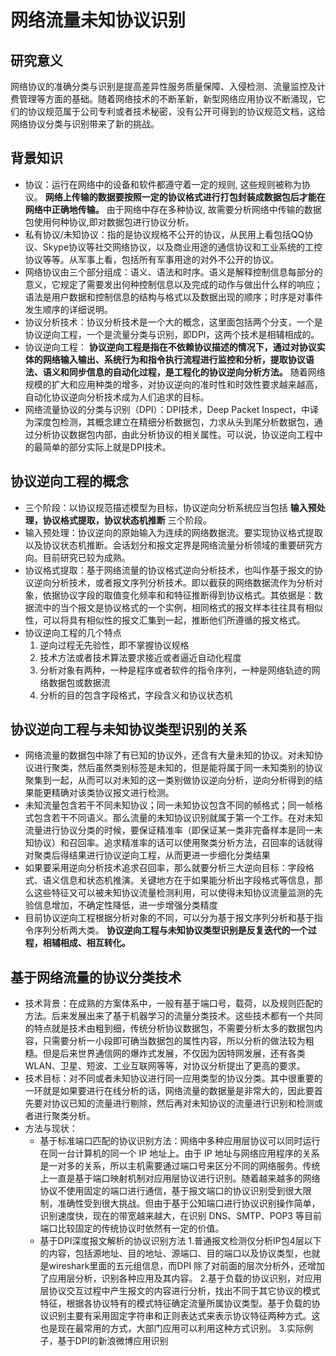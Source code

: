 网络流量未知协议识别
===
研究意义
---
网络协议的准确分类与识别是提高差异性服务质量保障、入侵检测、流量监控及计费管理等方面的基础。随着网络技术的不断革新，新型网络应用协议不断涌现，它们的协议规范属于公司专利或者技术秘密，没有公开可得到的协议规范文档，这给网络协议分类与识别带来了新的挑战。

背景知识
---
  - 协议：运行在网络中的设备和软件都遵守着一定的规则, 这些规则被称为协议。 **网络上传输的数据要按照一定的协议格式进行打包封装成数据包后才能在网络中正确地传输。** 由于网络中存在多种协议, 故需要分析网络中传输的数据包使用何种协议,即对数据包进行协议分析。  
  - 私有协议/未知协议：指的是协议规格不公开的协议，从民用上看包括QQ协议、Skype协议等社交网络协议，以及商业用途的通信协议和工业系统的工控协议等等。从军事上看，包括所有军事用途的对外不公开的协议。  
  - 网络协议由三个部分组成：语义、语法和时序。语义是解释控制信息每部分的意义，它规定了需要发出何种控制信息以及完成的动作与做出什么样的响应；语法是用户数据和控制信息的结构与格式以及数据出现的顺序；时序是对事件发生顺序的详细说明。  
  - 协议分析技术：协议分析技术是一个大的概念，这里面包括两个分支，一个是协议逆向工程，一个是流量分类与识别，即DPI，这两个技术是相辅相成的。  
  - 协议逆向工程： **协议逆向工程是指在不依赖协议描述的情况下，通过对协议实体的网络输入输出、系统行为和指令执行流程进行监控和分析，提取协议语法、语义和同步信息的自动化过程，是工程化的协议逆向分析方法。** 随着网络规模的扩大和应用种类的增多，对协议逆向的准时性和时效性要求越来越高，自动化协议逆向分析技术成为人们追求的目标。  
  - 网络流量协议的分类与识别（DPI）：DPI技术，Deep Packet Inspect，中译为深度包检测，其概念建立在精细分析数据包，力求从头到尾分析数据包，通过分析协议数据包内部，由此分析协议的相关属性。可以说，协议逆向工程中的最简单的部分实际上就是DPI技术。  
  
 协议逆向工程的概念
 ---
  - 三个阶段：以协议规范描述模型为目标，协议逆向分析系统应当包括 **输入预处理，协议格式提取，协议状态机推断** 三个阶段。
  - 输入预处理：协议逆向的原始输入为连续的网络数据流。要实现协议格式提取以及协议状态机推断。会话划分和报文定界是网络流量分析领域的重要研究方向。目前研究已较为成熟。
  - 协议格式提取：基于网络流量的协议格式逆向分析技术，也叫作基于报文的协议逆向分析技术，或者报文序列分析技术。即以截获的网络数据流作为分析对象，依据协议字段的取值变化频率和和特征推断得到协议格式。其依据是：数据流中的当个报文是协议格式的一个实例，相同格式的报文样本往往具有相似性，可以将具有相似性的报文汇集到一起，推断他们所遵循的报文格式。
  - 协议逆向工程的几个特点  
    1. 逆向过程无先验性，即不掌握协议规格
    2. 技术方法或者技术算法要求接近或者逼近自动化程度
    3. 分析对象有两种，一种是程序或者软件的指令序列，一种是网络轨迹的网络数据包或数据流
    4. 分析的目的包含字段格式，字段含义和协议状态机

协议逆向工程与未知协议类型识别的关系
---
  - 网络流量的数据包中除了有已知的协议外，还含有大量未知的协议。对未知协议进行聚类，然后虽然类别标签是未知的，但是能将属于同一未知类别的协议聚集到一起，从而可以对未知的这一类别做协议逆向分析，逆向分析得到的结果能更精确对该类协议报文进行检测。
  - 未知流量包含若干不同未知协议；同一未知协议包含不同的帧格式；同一帧格式包含若干不同语义。那么流量的未知协议识别就属于第一个工作。在对未知流量进行协议分类的时候，要保证精准率（即保证某一类非完备样本是同一未知协议）和召回率。追求精准率的话可以使用聚类分析方法，召回率的话就得对聚类后得结果进行协议逆向工程，从而更进一步细化分类结果
  - 如果要采用逆向分析技术追求召回率，那么就要分析三大逆向目标：字段格式、语义信息和状态机推演。关键地方在于如果能分析出字段格式等信息，那么这些特征又可以被未知协议流量检测利用，可以使得未知协议流量监测的先验信息增加，不确定性降低，进一步增强分类精度
  - 目前协议逆向工程根据分析对象的不同，可以分为基于报文序列分析和基于指令序列分析两大类。 **协议逆向工程与未知协议类型识别是反复迭代的一个过程，相辅相成、相互转化。** 

基于网络流量的协议分类技术
---
  - 技术背景：在成熟的方案体系中，一般有基于端口号，载荷，以及规则匹配的方法。后来发展出来了基于机器学习的流量分类技术。这些技术都有一个共同的特点就是技术由粗到细，传统分析协议数据包，不需要分析太多的数据包内容，只需要分析一小段即可确当数据包的属性内容，所以分析的做法较为粗糙。但是后来世界通信网的爆炸式发展，不仅因为因特网发展，还有各类WLAN、卫星、短波、工业互联网等等，对协议分析提出了更高的要求。
  - 技术目标：对不同或者未知协议进行同一应用类型的协议分类。其中很重要的一环就是如果要进行在线分析的话，网络流量的数据量是非常大的，因此要首先要对协议已知的流量进行剔除，然后再对未知协议的流量进行识别和检测或者进行聚类分析。
  - 方法与现状：
    - 基于标准端口匹配的协议识别方法：网络中多种应用层协议可以同时运行在同一台计算机的同一个 IP 地址上。由于 IP 地址与网络应用程序的关系是一对多的关系，所以主机需要通过端口号来区分不同的网络服务。传统上一直是基于端口映射机制对应用层协议进行识别。随着越来越多的网络协议不使用固定的端口进行通信，基于报文端口的协议识别受到很大限制，准确性受到很大挑战。但由于基于公知端口进行协议识别操作简单，识别速度快，现在的带宽越来越大，在识别 DNS、SMTP、POP3 等目前端口比较固定的传统协议时依然有一定的价值。
    - 基于DPI深度报文解析的协议识别方法
      1.普通报文检测仅分析IP包4层以下的内容，包括源地址、目的地址、源端口、目的端口以及协议类型，也就是wireshark里面的五元组信息，而DPI 除了对前面的层次分析外，还增加了应用层分析，识别各种应用及其内容。
      2.基于负载的协议识别，对应用层协议交互过程中产生报文的内容进行分析，找出不同于其它协议的模式特征，根据各协议特有的模式特征确定流量所属协议类型。基于负载的协议识别主要有采用固定字符串和正则表达式来表示协议特征两种方式。这也是现在最常用的方式，大部门应用可以利用这种方式识别。
      3.实际例子，基于DPI的新浪微博应用识别


    



  



  







